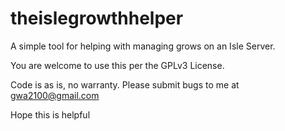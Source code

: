 # theislegrowthhelper

A simple tool for helping with managing grows on an Isle Server.

You are welcome to use this per the GPLv3 License.

Code is as is, no warranty.  Please submit bugs to me at gwa2100@gmail.com

Hope this is helpful
